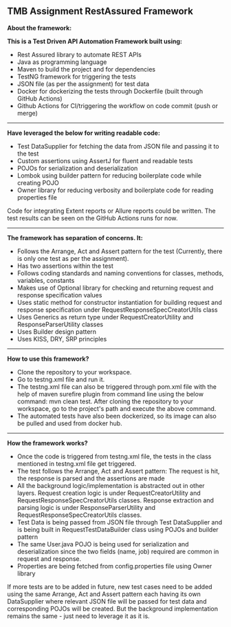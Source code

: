 **TMB Assignment RestAssured Framework**
-----

**About the framework:**

**This is a Test Driven API Automation Framework built using:**
- Rest Assured library to automate REST APIs
- Java as programming language
- Maven to build the project and for dependencies
- TestNG framework for triggering the tests
- JSON file (as per the assignment) for test data
- Docker for dockerizing the tests through Dockerfile (built through GitHub Actions)
- Github Actions for CI/triggering the workflow on code commit (push or merge)

-----

**Have leveraged the below for writing readable code:**
- Test DataSupplier for fetching the data from JSON file and passing it to the test
- Custom assertions using AssertJ for fluent and readable tests
- POJOs for serialization and deserialization
- Lombok using builder pattern for reducing boilerplate code while creating POJO
- Owner library for reducing verbosity and boilerplate code for reading properties file

Code for integrating Extent reports or Allure reports could be written. The test results can be seen on the GitHub Actions runs for now.

---

**The framework has separation of concerns. It:**
- Follows the Arrange, Act and Assert pattern for the test (Currently, there is only one test as per the assignment).
- Has two assertions within the test
- Follows coding standards and naming conventions for classes, methods, variables, constants
- Makes use of Optional library for checking and returning request and response specification values
- Uses static method for constructor instantiation for building request and response specification under RequestResponseSpecCreatorUtils class
- Uses Generics as return type under RequestCreatorUtility and ResponseParserUtility classes
- Uses Builder design pattern
- Uses KISS, DRY, SRP principles

_________________________________

**How to use this framework?**

- Clone the repository to your workspace.
- Go to testng.xml file and run it.
- The testng.xml file can also be triggered through pom.xml file with the help of maven surefire plugin from command line using the below command:
mvn clean test.
After cloning the repository to your workspace, go to the project's path and execute the above command.
- The automated tests have also been dockerized, so its image can also be pulled and used from docker hub.

_________________________________

**How the framework works?**

- Once the code is triggered from testng.xml file, the tests in the class mentioned in testng.xml file get triggered.
- The test follows the Arrange, Act and Assert pattern: The request is hit, the response is parsed and the assertions are made
- All the background logic/implementation is abstracted out in other layers. Request creation logic is under RequestCreatorUtility and RequestResponseSpecCreatorUtils classes. Response extraction and parsing logic is under ResponseParserUtility and RequestResponseSpecCreatorUtils classes.
- Test Data is being passed from JSON file through Test DataSupplier and is being built in RequestTestDataBuilder class using POJOs and builder pattern
- The same User.java POJO is being used for serialization and deserialization since the two fields (name, job) required are common in request and response.
- Properties are being fetched from config.properties file using Owner library

If more tests are to be added in future, new test cases need to be added using the same Arrange, Act and Assert pattern each having its own DataSupplier where relevant JSON file will be passed for test data and corresponding POJOs will be created. But the background implementation remains the same - just need to leverage it as it is.

